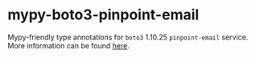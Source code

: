 # mypy-boto3-pinpoint-email

Mypy-friendly type annotations for `boto3` 1.10.25 `pinpoint-email` service.
More information can be found [here](https://github.com/vemel/mypy_boto3).
